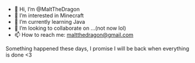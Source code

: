 - 👋 Hi, I’m @MaltTheDragon
- 👀 I’m interested in Minecraft
- 🌱 I’m currently learning Java
- 💞️ I’m looking to collaborate on ...(not now lol)
- 📫 How to reach me: maltthedragon@gmail.com

Something happened these days, I promise I will be back when everything is done <3
<!---
MaltTheDragon/MaltTheDragon is a ✨ special ✨ repository because its `README.md` (this file) appears on your GitHub profile.
You can click the Preview link to take a look at your changes.
--->
